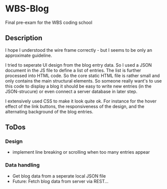 # WBS-Blog
Final pre-exam for the WBS coding school

## Description
<p>I hope I understood the wire frame correctly - but I seems to be only an approximate guideline.</p>
<p>I tried to seperate UI design from the blog entry data. So I used a JSON document in the JS file to define a list of entries. The list is further processed into HTML code. So the core static HTML file is rather small and only contains the main structural elements. So someone really want's to use this code to display a blog it should be easy to write new entries (in the JSON-strucure) or even connect a server database in later step.</p>
<p>I extensively used CSS to make it look quite ok. For instance for the hover effect of the link buttons, the responsiveness of the design, and the alternating background of the blog entries.</p>


## ToDos
### Design
* implement line breaking or scrolling when too many entries appear
### Data handling
* Get blog data from a seperate local JSON file
* Future: Fetch blog data from server via REST...